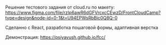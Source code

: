 Решение тестового задания от cloud.ru по макету: https://www.figma.com/file/rzIp6awR6dGFVrcxcCEwzD/FrontCloudCamp?type=design&node-id=0-1&t=U94EPWsRbBic0Q8Q-0

Сделанно с React, разработка пошаговой формы, адаптивная верстка

Демонстрация: https://psiyavush.github.io/fcc/
